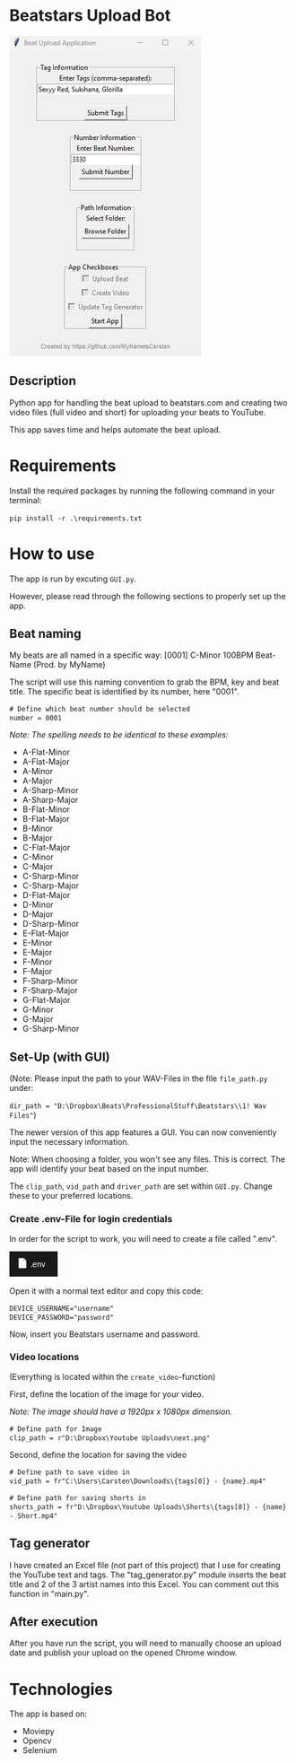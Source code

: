 # Beatstars Upload Bot
![GUI](GUI.jpg)
## Description
Python app for handling the beat upload to beatstars.com and creating two video files (full video and short) for uploading your beats to YouTube. 

This app saves time and helps automate the beat upload.
# Requirements
Install the required packages by running the following command in your terminal:

`pip install -r .\requirements.txt`


# How to use
The app is run by excuting `GUI.py`.

However, please read through the following sections to properly set up the app.
## Beat naming
My beats are all named in a specific way:
[0001] C-Minor 100BPM Beat-Name (Prod. by MyName)

The script will use this naming convention to grab the BPM, key and beat title.
The specific beat is identified by its number, here "0001".
```
# Define which beat number should be selected
number = 0001
```

*Note: The spelling needs to be identical to these examples:*

- A-Flat-Minor
- A-Flat-Major
- A-Minor
- A-Major
- A-Sharp-Minor
- A-Sharp-Major
- B-Flat-Minor
- B-Flat-Major
- B-Minor
- B-Major
- C-Flat-Major
- C-Minor
- C-Major
- C-Sharp-Minor
- C-Sharp-Major
- D-Flat-Major
- D-Minor
- D-Major
- D-Sharp-Minor
- E-Flat-Major
- E-Minor
- E-Major
- F-Minor
- F-Major
- F-Sharp-Minor
- F-Sharp-Major
- G-Flat-Major
- G-Minor
- G-Major
- G-Sharp-Minor


## Set-Up (with GUI)
(Note: Please input the path to your WAV-Files in the file `file_path.py` under:

`dir_path = "D:\Dropbox\Beats\ProfessionalStuff\Beatstars\\1! Wav Files"`)

The newer version of this app features a GUI.
You can now conveniently input the necessary information.

Note: When choosing a folder, you won't see any files. This is correct. 
The app will identify your beat based on the input number.

The `clip_path`, `vid_path` and `driver_path` are set within `GUI.py`.
Change these to your preferred locations.

### Create .env-File for login credentials
In order for the script to work, you will need to create a file called ".env".

![.env-File](./env.jpg)

Open it with a normal text editor and copy this code:
```
DEVICE_USERNAME="username"
DEVICE_PASSWORD="password"
```
Now, insert you Beatstars username and password.

### Video locations
(Everything is located within the `create_video`-function)

First, define the location of the image for your video.

*Note: The image should have a 1920px x 1080px dimension.*
```
# Define path for Image
clip_path = r"D:\Dropbox\Youtube Uploads\next.png"
```

Second, define the location for saving the video
```
# Define path to save video in
vid_path = fr"C:\Users\Carsten\Downloads\{tags[0]} - {name}.mp4"
```
```
# Define path for saving shorts in
shorts_path = fr"D:\Dropbox\Youtube Uploads\Shorts\{tags[0]} - {name} - Short.mp4"
```
## Tag generator
I have created an Excel file (not part of this project) that I use for creating the YouTube text and tags.
The "tag_generator.py" module inserts the beat title and 2 of the 3 artist names into this Excel.
You can comment out this function in "main.py".

## After execution
After you have run the script, you will need to manually choose an upload date and publish your upload on the opened Chrome window.


# Technologies
The app is based on:
- Moviepy
- Opencv
- Selenium